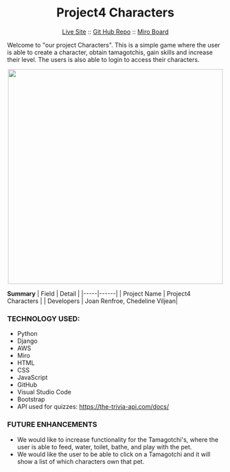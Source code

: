 <h1 align="center">Project4 Characters</h1>


<p align="center">
  <a href="https://characters-cv-jr.herokuapp.com/">Live Site</a>
  ::
  <a href="https://github.com/Jeal3R5/Unit4_Characters">Git Hub Repo</a>
  ::
  <a href="https://miro.com/app/board/uXjVOkphZE8=/">Miro Board</a>
</p>

Welcome to "our project Characters". This is a simple game where the user is able to create a character, obtain tamagotchis, gain skills and increase their level. The users is also able to login to access their characters.

<p align="center"><img align="center" src="https://i.imgur.com/scfHyFI.png" width="500"></p>

**Summary**
| Field | Detail |
|-----|------|
| Project Name | Project4 Characters |
| Developers | Joan Renfroe, Chedeline Viljean|

### TECHNOLOGY USED:
* Python
* Django
* AWS
* Miro
* HTML
* CSS
* JavaScript
* GitHub
* Visual Studio Code
* Bootstrap
* API used for quizzes: https://the-trivia-api.com/docs/

### FUTURE ENHANCEMENTS
* We would like to increase functionality for the Tamagotchi's, where the user is able to feed, water, toilet, bathe, and play with the pet.
* We would like the user to be able to click on a Tamagotchi and it will show a list of which characters own that pet.
